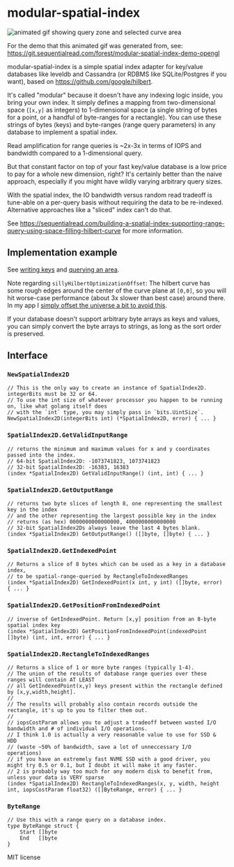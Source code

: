 # modular-spatial-index

![animated gif showing query zone and selected curve area](https://sequentialread.com/content/images/2021/06/hilbert.gif)

For the demo that this animated gif was generated from, see: https://git.sequentialread.com/forest/modular-spatial-index-demo-opengl

modular-spatial-index is a simple spatial index adapter for key/value databases like leveldb and Cassandra (or RDBMS like SQLite/Postgres if you want), based on https://github.com/google/hilbert.

It's called "modular" because it doesn't have any indexing logic inside, you bring your own index. It simply defines a mapping from two-dimensional space (`[x,y]` as integers) to 1-dimensional space (a single string of bytes for a point, or a handful of byte-ranges for a rectangle). You can use these strings of bytes (keys) and byte-ranges (range query parameters) in any database to implement a spatial index.

Read amplification for range queries is ~2x-3x in terms of IOPS and bandwidth compared to a 1-dimensional query.

But that constant factor on top of your fast key/value database is a low price to pay for a whole new dimension, right? It's certainly better than the naive approach, especially if you might have wildly varying arbitrary query sizes.

With the spatial index, the IO bandwidth versus random read tradeoff is tune-able on a per-query basis without requiring the data to be re-indexed. Alternative approaches like a "sliced" index can't do that. 

See https://sequentialread.com/building-a-spatial-index-supporting-range-query-using-space-filling-hilbert-curve
for more information.

## Implementation example 

See [writing keys](https://git.sequentialread.com/forest/graffiti-app/src/commit/5cbac1a58a8afefbecebf9d1774275b7e25b122b/main.go#L503)
and [querying an area](https://git.sequentialread.com/forest/graffiti-app/src/commit/5cbac1a58a8afefbecebf9d1774275b7e25b122b/main.go#L544).

Note regarding `sillyHilbertOptimizationOffset`: The hilbert curve has some rough edges around the center of the curve plane at `[0,0]`, so you will hit worse-case performance (about 3x slower than best case) around there. In my app I [simply offset the universe a bit to avoid this](https://git.sequentialread.com/forest/graffiti-app/src/commit/5cbac1a58a8afefbecebf9d1774275b7e25b122b/main.go#L102).

If your database doesn't support arbitrary byte arrays as keys and values, you can simply convert the byte arrays to strings, as long as the sort order is preserved.

## Interface 


### `NewSpatialIndex2D`
```
// This is the only way to create an instance of SpatialIndex2D. integerBits must be 32 or 64.
// To use the int size of whatever processor you happen to be running on, like what golang itself does 
// with the `int` type, you may simply pass in `bits.UintSize`.
NewSpatialIndex2D(integerBits int) (*SpatialIndex2D, error) { ... }
```

### `SpatialIndex2D.GetValidInputRange`
```
// returns the minimum and maximum values for x and y coordinates passed into the index.
// 64-bit SpatialIndex2D: -1073741823, 1073741823
// 32-bit SpatialIndex2D: -16383, 16383
(index *SpatialIndex2D) GetValidInputRange() (int, int) { ... }
```

### `SpatialIndex2D.GetOutputRange`
```
// returns two byte slices of length 8, one representing the smallest key in the index
// and the other representing the largest possible key in the index
// returns (as hex) 0000000000000000, 4000000000000000
// 32-bit SpatialIndex2Ds always leave the last 4 bytes blank. 
(index *SpatialIndex2D) GetOutputRange() ([]byte, []byte) { ... }
```

### `SpatialIndex2D.GetIndexedPoint`
```
// Returns a slice of 8 bytes which can be used as a key in a database index,
// to be spatial-range-queried by RectangleToIndexedRanges
(index *SpatialIndex2D) GetIndexedPoint(x int, y int) ([]byte, error) { ... }
```

### `SpatialIndex2D.GetPositionFromIndexedPoint`
```
// inverse of GetIndexedPoint. Return [x,y] position from an 8-byte spatial index key
(index *SpatialIndex2D) GetPositionFromIndexedPoint(indexedPoint []byte) (int, int, error) { ... }
```


### `SpatialIndex2D.RectangleToIndexedRanges`
```
// Returns a slice of 1 or more byte ranges (typically 1-4).
// The union of the results of database range queries over these ranges will contain AT LEAST
// all GetIndexedPoint(x,y) keys present within the rectangle defined by [x,y,width,height].
//
// The results will probably also contain records outside the rectangle, it's up to you to filter them out.
//
// iopsCostParam allows you to adjust a tradeoff between wasted I/O bandwidth and # of individual I/O operations.
// I think 1.0 is actually a very reasonable value to use for SSD & HDD
// (waste ~50% of bandwidth, save a lot of unneccessary I/O operations)
// if you have an extremely fast NVME SSD with a good driver, you might try 0.5 or 0.1, but I doubt it will make it any faster.
// 2 is probably way too much for any modern disk to benefit from, unless your data is VERY sparse
(index *SpatialIndex2D) RectangleToIndexedRanges(x, y, width, height int, iopsCostParam float32) ([]ByteRange, error) { ... }
```

### `ByteRange`
```
// Use this with a range query on a database index.
type ByteRange struct {
	Start []byte
	End   []byte
}
```


MIT license 
